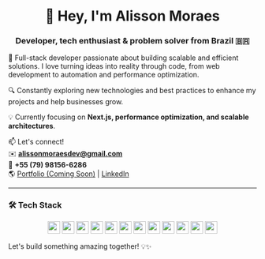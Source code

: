<h1 align="center">👋 Hey, I'm Alisson Moraes</h1>
<h3 align="center">Developer, tech enthusiast & problem solver from Brazil 🇧🇷</h3>

🚀 Full-stack developer passionate about building scalable and efficient solutions. I love turning ideas into reality through code, from web development to automation and performance optimization.

🔍 Constantly exploring new technologies and best practices to enhance my projects and help businesses grow.

💡 Currently focusing on **Next.js, performance optimization, and scalable architectures**.

📫 Let's connect!  
✉️ **alissonmoraesdev@gmail.com**  
📱 **+55 (79) 98156-6286**  
🌎 [Portfolio (Coming Soon)](#) | [LinkedIn](https://www.linkedin.com/in/alissonmoraes)  

---

### 🛠️ Tech Stack

<p align="center">
  <img src="https://img.shields.io/badge/JavaScript-F7DF1E?style=for-the-badge&logo=javascript&logoColor=black" height="25">
  <img src="https://img.shields.io/badge/PHP-777BB4?style=for-the-badge&logo=php&logoColor=white" height="25">
  <img src="https://img.shields.io/badge/Next.js-000000?style=for-the-badge&logo=nextdotjs&logoColor=white" height="25">
  <img src="https://img.shields.io/badge/React-20232A?style=for-the-badge&logo=react&logoColor=61DAFB" height="25">
  <img src="https://img.shields.io/badge/Node.js-43853D?style=for-the-badge&logo=node-dot-js&logoColor=white" height="25">
  <img src="https://img.shields.io/badge/Express.js-000000?style=for-the-badge&logo=express&logoColor=white" height="25">
  <img src="https://img.shields.io/badge/MySQL-4479A1?style=for-the-badge&logo=mysql&logoColor=white" height="25">
  <img src="https://img.shields.io/badge/PostgreSQL-316192?style=for-the-badge&logo=postgresql&logoColor=white" height="25">
  <img src="https://img.shields.io/badge/Firebase-FFCA28?style=for-the-badge&logo=firebase&logoColor=black" height="25">
  <img src="https://img.shields.io/badge/Git-F05032?style=for-the-badge&logo=git&logoColor=white" height="25">
  <img src="https://img.shields.io/badge/VS%20Code-0078D4?style=for-the-badge&logo=visual%20studio%20code&logoColor=white" height="25">
  <img src="https://img.shields.io/badge/Postman-FF6C37?style=for-the-badge&logo=Postman&logoColor=white" height="25">
</p>

Let's build something amazing together! 💡✨
